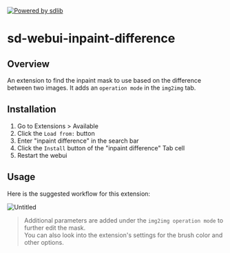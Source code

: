 [![Powered by sdlib](https://img.shields.io/badge/sdlib-0.0.1-<color>)](https://pypi.org/project/sdlib/)
# sd-webui-inpaint-difference

## Overview
An extension to find the inpaint mask to use based on the difference between two images. It adds an `operation mode` in the `img2img` tab.   

## Installation
1) Go to Extensions > Available
2) Click the `Load from:` button
3) Enter "inpaint difference" in the search bar
4) Click the `Install` button of the "inpaint difference" Tab cell
5) Restart the webui

## Usage
Here is the suggested workflow for this extension:  

![Untitled](https://github.com/John-WL/sd-webui-inpaint-difference/assets/34081873/28027417-a4f2-4145-861a-2d54734854e4)

> Additional parameters are added under the `img2img operation mode` to further edit the mask.  
> You can also look into the extension's settings for the brush color and other options. 
